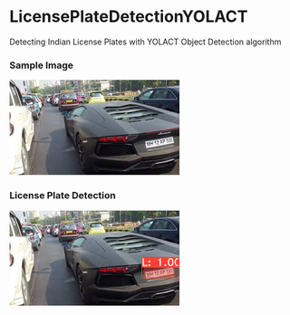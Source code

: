 # LicensePlateDetectionYOLACT
Detecting Indian License Plates with YOLACT Object Detection algorithm

### Sample Image
![Alt](https://github.com/Krishna2709/LicensePlateDetectionYOLACT/blob/master/prediction/image.png)
### License Plate Detection
![Alt](https://github.com/Krishna2709/LicensePlateDetectionYOLACT/blob/master/prediction/output.png)

